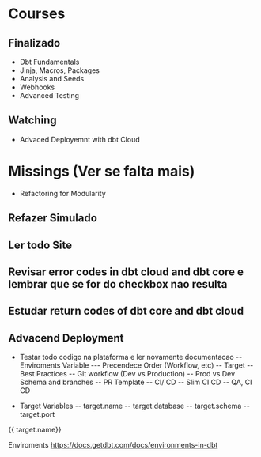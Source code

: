 # Courses

## Finalizado
- Dbt Fundamentals
- Jinja, Macros, Packages
- Analysis and Seeds
- Webhooks
- Advanced Testing

## Watching 
- Advaced Deployemnt with dbt Cloud


# Missings (Ver se falta mais)
- Refactoring for Modularity


## Refazer Simulado
## Ler todo Site
## Revisar error codes in dbt cloud and dbt core e lembrar que se for do checkbox nao resulta 
##  Estudar return codes of dbt core and dbt cloud




## Advacend Deployment
- Testar todo codigo na plataforma e ler novamente documentacao
 -- Enviroments Variable
   --- Precendece Order (Workflow, etc)
 -- Target
 -- Best Practices
 -- Git workflow (Dev vs Production)
 -- Prod vs Dev Schema and branches
 -- PR Template
 -- CI/ CD
 -- Slim CI CD
 -- QA, CI CD


- Target Variables
 -- target.name
 -- target.database
 -- target.schema
 -- target.port


{{ target.name}}


Enviroments
https://docs.getdbt.com/docs/environments-in-dbt